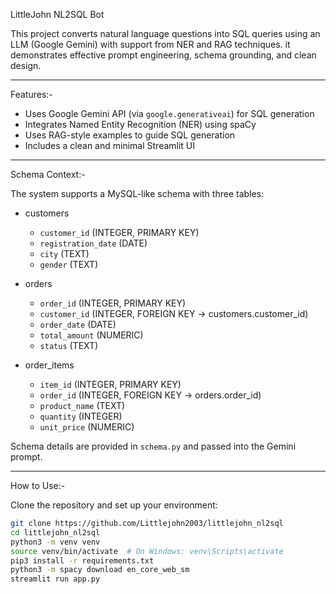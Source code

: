LittleJohn NL2SQL Bot

This project converts natural language questions into SQL queries using an LLM (Google Gemini) with support from NER and RAG techniques. it demonstrates effective prompt engineering, schema grounding, and clean design.

---

Features:-

- Uses Google Gemini API (via `google.generativeai`) for SQL generation
- Integrates Named Entity Recognition (NER) using spaCy
- Uses RAG-style examples to guide SQL generation
- Includes a clean and minimal Streamlit UI

---

Schema Context:-

The system supports a MySQL-like schema with three tables:

- customers
  - `customer_id` (INTEGER, PRIMARY KEY)
  - `registration_date` (DATE)
  - `city` (TEXT)
  - `gender` (TEXT)

- orders
  - `order_id` (INTEGER, PRIMARY KEY)
  - `customer_id` (INTEGER, FOREIGN KEY → customers.customer_id)
  - `order_date` (DATE)
  - `total_amount` (NUMERIC)
  - `status` (TEXT)

- order_items
  - `item_id` (INTEGER, PRIMARY KEY)
  - `order_id` (INTEGER, FOREIGN KEY → orders.order_id)
  - `product_name` (TEXT)
  - `quantity` (INTEGER)
  - `unit_price` (NUMERIC)

Schema details are provided in `schema.py` and passed into the Gemini prompt.

---

How to Use:-

Clone the repository and set up your environment:

```bash
git clone https://github.com/Littlejohn2003/littlejohn_nl2sql
cd littlejohn_nl2sql
python3 -m venv venv
source venv/bin/activate  # On Windows: venv\Scripts\activate
pip3 install -r requirements.txt
python3 -m spacy download en_core_web_sm
streamlit run app.py
